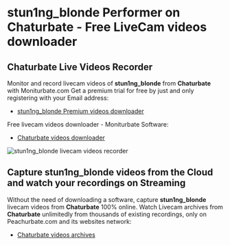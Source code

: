 # stun1ng_blonde Performer on Chaturbate - Free LiveCam videos downloader

## Chaturbate Live Videos Recorder

Monitor and record livecam videos of **stun1ng_blonde** from **Chaturbate** with Moniturbate.com
Get a premium trial for free by just and only registering with your Email address:
* [stun1ng_blonde Premium videos downloader](https://moniturbate.com/request-demo-licence-key.html)

Free livecam videos downloader - Moniturbate Software:
* [Chaturbate videos downloader](https://moniturbate.com/moniturbate-download-software.html)

![stun1ng_blonde livecam videos recorder](https://peachurnet.com/templates/moniturbate-software.png)


## Capture stun1ng_blonde videos from the Cloud and watch your recordings on Streaming

Without the need of downloading a software, capture **stun1ng_blonde** livecam videos from **Chaturbate** 100% online.
Watch Livecam archives from **Chaturbate** unlimitedly from thousands of existing recordings, only on Peachurbate.com and its websites network:
* [Chaturbate videos archives](https://peachurnet.com/)